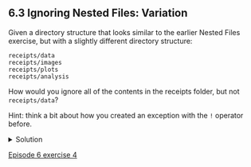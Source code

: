 
## 6.3 Ignoring Nested Files: Variation

Given a directory structure that looks similar to the earlier Nested Files exercise, but with a slightly different directory structure:

```console
receipts/data
receipts/images
receipts/plots
receipts/analysis
```

How would you ignore all of the contents in the receipts folder, but not ```receipts/data```?

Hint: think a bit about how you created an exception with the ```!``` operator before.


<details>
  <summary>
Solution
  </summary>

  <p>
    If you want to ignore the contents of <code>receipts/</code> but not those of <code>receipts/data/</code>, you can change your <code>.gitignore</code> to ignore the contents of <code>receipts</code> folder, but create an exception for the contents of the <code>receipts/data</code> subfolder. Your <code>.gitignore</code> would look like this:
  </p>
  
  <pre><code>receipts/*               # ignore everything in receipts folder
!receipts/data/          # do not ignore receipts/data/ contents</code></pre>

</details>

[Episode 6 exercise 4](episode6_ex4.md)
